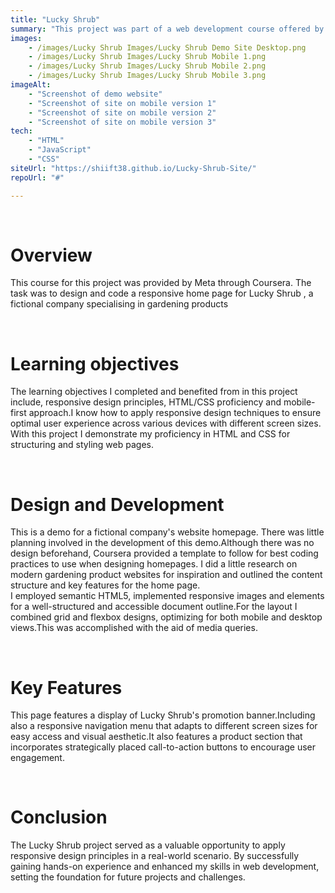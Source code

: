 ```yaml
---
title: "Lucky Shrub"
summary: "This project was part of a web development course offered by Meta through Coursera.  It is a demo home page of a fictional company that sells gardening products. My task was to design and code a responsive home page suitable for mobile and desktop screen sizes."
images: 
    - /images/Lucky Shrub Images/Lucky Shrub Demo Site Desktop.png
    - /images/Lucky Shrub Images/Lucky Shrub Mobile 1.png
    - /images/Lucky Shrub Images/Lucky Shrub Mobile 2.png
    - /images/Lucky Shrub Images/Lucky Shrub Mobile 3.png
imageAlt: 
    - "Screenshot of demo website"
    - "Screenshot of site on mobile version 1"
    - "Screenshot of site on mobile version 2"
    - "Screenshot of site on mobile version 3"
tech: 
    - "HTML"
    - "JavaScript"
    - "CSS"
siteUrl: "https://shiift38.github.io/Lucky-Shrub-Site/"
repoUrl: "#"

---
```

<br>
<h1>Overview</h1>
<p> This course for this project was provided by Meta through Coursera. The task was to design and code a responsive home page for Lucky Shrub , a fictional company specialising in gardening products</p>
<br>
<h1> Learning <span>objectives</span></h1>
<p>The learning objectives I completed and benefited from in this project include, responsive design principles, HTML/CSS proficiency and mobile-first approach.I know how to apply responsive design techniques to ensure optimal user experience across various devices with different screen sizes. With this project I demonstrate my proficiency in HTML and CSS for structuring and styling web pages.</p>
<br>
<h1> Design and <span>Development</span></h1>
<p>This is a demo for a fictional company's website homepage. There was little planning involved in the development of this demo.Although there was no design beforehand, Coursera provided a template to follow for best coding practices to use when designing homepages. I did a little research on modern gardening product websites for inspiration and outlined the content structure and key features for the home page.
<br>
I employed semantic HTML5, implemented responsive images and elements for a well-structured and accessible document outline.For the layout I combined grid and flexbox designs, optimizing for both mobile and desktop views.This was accomplished with the aid of media queries.</p>
<br>
<h1>Key <span>Features</span></h1>
<p>This page features a display of Lucky Shrub's promotion banner.Including also a responsive navigation menu that adapts to different screen sizes for easy access and visual aesthetic.It also features a product section that incorporates strategically placed call-to-action buttons to encourage user engagement.</p>
<br>
<h1>Conclusion</h1>
<p>The Lucky Shrub project served as a valuable opportunity to apply responsive design principles in a real-world scenario. By successfully gaining hands-on experience and enhanced my skills in web development, setting the foundation for future projects and challenges.</p>
<br>
